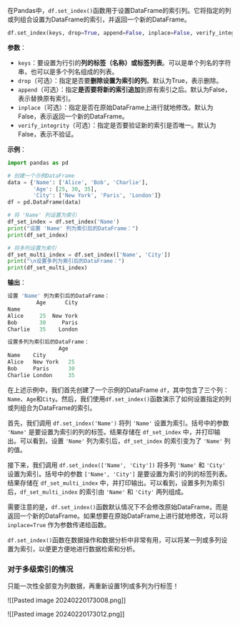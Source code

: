 在Pandas中，`df.set_index()`函数用于设置DataFrame的索引列。它将指定的列或列组合设置为DataFrame的索引，并返回一个新的DataFrame。
```python
df.set_index(keys, drop=True, append=False, inplace=False, verify_integrity=False)
```
**参数**：
- `keys`：要设置为行引的**列的标签（名称）或标签列表**。可以是单个列名的字符串，也可以是多个列名组成的列表。
- `drop`（可选）：指定是否要**删除设置为索引的列**。默认为True，表示删除。
- `append`（可选）：指定**是否要将新的索引追加**到原有索引之后。默认为False，表示替换原有索引。
- `inplace`（可选）：指定是否在原始DataFrame上进行就地修改。默认为False，表示返回一个新的DataFrame。
- `verify_integrity`（可选）：指定是否要验证新的索引是否唯一。默认为False，表示不验证。

**示例**：
```python
import pandas as pd

# 创建一个示例DataFrame
data = {'Name': ['Alice', 'Bob', 'Charlie'],
        'Age': [25, 30, 35],
        'City': ['New York', 'Paris', 'London']}
df = pd.DataFrame(data)

# 将 'Name' 列设置为索引
df_set_index = df.set_index('Name')
print("设置 'Name' 列为索引后的DataFrame：")
print(df_set_index)

# 将多列设置为索引
df_set_multi_index = df.set_index(['Name', 'City'])
print("\n设置多列为索引后的DataFrame：")
print(df_set_multi_index)
```

**输出**：
```python
设置 'Name' 列为索引后的DataFrame：
         Age      City
Name                  
Alice     25  New York
Bob       30     Paris
Charlie   35    London

设置多列为索引后的DataFrame：
                Age
Name    City       
Alice   New York   25
Bob     Paris      30
Charlie London     35
```

在上述示例中，我们首先创建了一个示例的DataFrame `df`，其中包含了三个列：`Name`、`Age`和`City`。然后，我们使用`df.set_index()`函数演示了如何设置指定的列或列组合为DataFrame的索引。

首先，我们调用 `df.set_index('Name')` 将列 `'Name'` 设置为索引。括号中的参数 `'Name'` 是要设置为索引的列的标签。结果存储在 `df_set_index` 中，并打印输出。可以看到，设置 `'Name'` 列为索引后，`df_set_index` 的索引变为了 `'Name'` 列的值。

接下来，我们调用 `df.set_index(['Name', 'City'])` 将多列 `'Name'` 和 `'City'` 设置为索引。括号中的参数 `['Name', 'City']` 是要设置为索引的列的标签列表。结果存储在 `df_set_multi_index` 中，并打印输出。可以看到，设置多列为索引后，`df_set_multi_index` 的索引由 `'Name'` 和 `'City'` 两列组成。

需要注意的是，`df.set_index()`函数默认情况下不会修改原始DataFrame，而是返回一个新的DataFrame。如果想要在原始DataFrame上进行就地修改，可以将 `inplace=True` 作为参数传递给函数。

`df.set_index()`函数在数据操作和数据分析中非常有用，可以将某一列或多列设置为索引，以便更方便地进行数据检索和分析。


### 对于多级索引的情况
只能一次性全部变为列数据，再重新设置1列或多列为行标签！

![[Pasted image 20240220173008.png]]

![[Pasted image 20240220173012.png]]